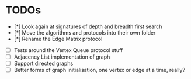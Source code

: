 TODOs
=====

- [*] Look again at signatures of depth and breadth first search
- [*] Move the algorithms and protocols into their own folder
- [*] Rename the Edge Matrix protocol
- [ ] Tests around the Vertex Queue protocol stuff
- [ ] Adjacency List implementation of graph
- [ ] Support directed graphs
- [ ] Better forms of graph initialisation, one vertex or edge at a time, really?
